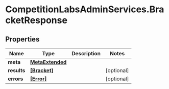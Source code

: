 # CompetitionLabsAdminServices.BracketResponse

## Properties

Name | Type | Description | Notes
------------ | ------------- | ------------- | -------------
**meta** | [**MetaExtended**](MetaExtended.md) |  | 
**results** | [**[Bracket]**](Bracket.md) |  | [optional] 
**errors** | [**[Error]**](Error.md) |  | [optional] 


